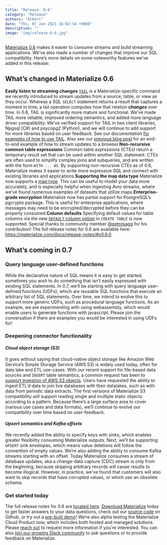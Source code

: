 ```yaml
---
title: "Release: 0.6"
category: "Release"
authors: "Albert"
date: "Thu, 07 Jan 2021 16:02:54 +0000"
description: ""
image: "img/release-0-6.jpg"
---
```


[Materialize 0.6](https://materialize.com/docs/release-notes/#v0.6.0) makes it easier to consume streams and build streaming applications. We’ve also made a number of changes that improve our SQL compatibility. Here’s more details on some noteworthy features we’ve added in this release:

## **What’s changed in Materialize 0.6**

**Easily listen to streaming changes** [`TAIL`](https://materialize.com/docs/sql/tail/) is a Materialize-specific command we recently introduced to stream updates from a source, table, or view as they occur. Whereas a SQL `SELECT` statement returns a result that captures a moment in time, a tail operation computes how that relation **_changes_** over time. In 0.6, TAIL is significantly more mature and functional. We’ve made TAIL more reliable, improved ordering semantics, and added more language driver compatibility. We’ve verified support for TAIL in two client libraries, Npgsql (C#) and psycopg2 (Python), and we will continue to add support for more libraries based on user feedback. See our documentation [for examples of how to use TAIL](https://materialize.com/docs/sql/tail/#examples). Also see our [previous blog post](https://materialize.com/streaming-tail-to-the-browser-a-one-day-project/) for an end-to-end example of how to stream updates to a browser.**Non-recursive common table expressions** Common table expressions (CTEs) return a temporary result set that can be used within another SQL statement. CTEs are often used to simplify complex joins and subqueries, and are written with the form `WITH ... AS`. By supporting non-recursive CTEs as of 0.6, Materialize makes it easier to write more expressive SQL and connect with existing libraries and applications.**Supporting the map data type** Materialize now supports a [map type](https://materialize.com/docs/sql/types/map/). This can be useful to model your data more accurately, and is especially helpful when ingesting Avro streams, where we’ve found numerous examples of datasets that utilize maps.**Enterprise-grade encryption** Materialize now has partial support for PostgreSQL’s pgcrypto package. This is useful for enterprise applications, where messages may need to be encrypted/decrypted before they can be properly consumed.**Column defaults** Specifying default values for table columns via the new [`DEFAULT` column option](https://materialize.com/docs/sql/create-table#syntax) in `CREATE TABLE` is now supported. Special thanks to community member [@petrosagg](https://github.com/petrosagg) for his contribution! The full release notes for 0.6 are available here: <https://materialize.com/docs/release-notes/#v0.6.0> 

## **What’s coming in 0.7**

### **Query language user-defined functions**

While the declarative nature of SQL means it is easy to get started, sometimes you wish to do something that isn’t easily expressed with existing SQL statements. In 0.7, we’ll be starting with query language user-defined functions (UDFs), which are reusable SQL functions that execute an arbitrary list of SQL statements. Over time, we intend to evolve this to support more generic UDFs, such as procedural language functions. As an example, we are experimenting with using webassembly, which would enable users to generate functions with javascript. Please join the conversation if there are examples you would be interested in using UDFs for!

### **Deepening connector functionality**

#### _Cloud object storage (S3)_

It goes without saying that cloud-native object storage like Amazon Web Service’s Simple Storage Service (AWS S3) is widely used today, often for data lake and ETL use-cases. With our recent support for file-based data sources and `INSERT` table semantics, a common request has been to [support ingestion of AWS S3 objects](https://github.com/MaterializeInc/materialize/issues/4914). Users have requested the ability to ingest ETL'd data to join live databases with their datalakes, such as with data from periodic data extracts. The first versions of Materialize S3 compatibility will support reading single and multiple static objects according to a pattern. Because there’s a large surface area to cover (various use cases and data formats), we’ll continue to evolve our compatibility over time based on user-feedback.

#### _Upsert semantics and Kafka offsets_

We recently added the ability to specify keys with sinks, which enables greater flexibility consuming Materialize outputs. Next, we’ll be supporting `UPSERT` sink envelopes, which means value deletions will follow the convention of empty values. We’re also adding the ability to consume Kafka streams starting with an offset. Today Materialize consumes a stream of database updates, aka a change-data capture (CDC) stream is only from the beginning, because skipping arbitrary records will cause results to become illogical. However, in practice, we've found that customers will also want to skip records that have corrupted values, or which use an obsolete schema.

### **Get started today**

The full release notes for 0.6 are [located here](https://materialize.com/docs/release-notes/#v0.6.0). [Download Materialize](https://materialize.io/download/) today to get faster answers to your data questions, check out our [source code](https://github.com/materializeinc/materialize) on Github, or try out a [pre-built demo](https://materialize.io/docs/demos/business-intelligence/)! We’re also alpha testing the Materialize Cloud Product now, which includes both hosted and managed solutions. Please [reach out](https://materialize.com/contact/) to request more information if you're interested. You can also [join our growing Slack community](https://join.slack.com/t/materializecommunity/shared_invite/zt-igbcmoxh-5V7XXMBIeDe7PFHO6sG6Dw) to ask questions or to provide feedback on Materialize.
